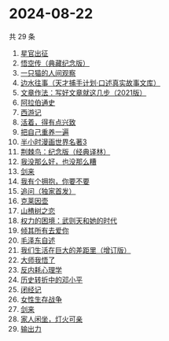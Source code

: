 # 2024-08-22

共 29 条

<!-- BEGIN WEREAD -->
<!-- 最后更新时间 2024-08-22 14:01:20 +0800 -->
1. [星官出征](https://weread.qq.com/web/bookDetail/93332730813ab8696g012956)
1. [悟空传（典藏纪念版）](https://weread.qq.com/web/bookDetail/e4d322205d19e7e4d8b740c)
1. [一只猫的人间观察](https://weread.qq.com/web/bookDetail/22e32e90813ab8eacg012920)
1. [边水往事（天才捕手计划·口述真实故事文库）](https://weread.qq.com/web/bookDetail/064326a0813ab779ag018bda)
1. [文章作法：写好文章就这几步（2021版）](https://weread.qq.com/web/bookDetail/b9a324007289260ab9ad7cb)
1. [阿拉伯通史](https://weread.qq.com/web/bookDetail/4ee32960813ab8ee8g012dec)
1. [西游记](https://weread.qq.com/web/bookDetail/64032210721070a5640294f)
1. [活着，得有点兴致](https://weread.qq.com/web/bookDetail/00932d207249dd110095168)
1. [把自己重养一遍](https://weread.qq.com/web/bookDetail/c7132470813ab91ebg013e73)
1. [半小时漫画世界名著3](https://weread.qq.com/web/bookDetail/d4a32840813ab777dg011f08)
1. [荆棘鸟：纪念版（经典译林）](https://weread.qq.com/web/bookDetail/be2323405e4805be27f7a7e)
1. [我没那么好，也没那么糟](https://weread.qq.com/web/bookDetail/1f632a80813ab8ed7g017040)
1. [剑来](https://weread.qq.com/web/bookDetail/8e5326b07153adcf8e53d42)
1. [我有个拥抱，你要不要](https://weread.qq.com/web/bookDetail/f4532c70813ab8df3g0130ad)
1. [追问（独家首发）](https://weread.qq.com/web/bookDetail/e7b322705d0e04e7b85e068)
1. [克莱因壶](https://weread.qq.com/web/bookDetail/31e32cc071cad2bd31e0252)
1. [山楂树之恋](https://weread.qq.com/web/bookDetail/069321805b41ec06960d430)
1. [权力的困境：武则天和她的时代](https://weread.qq.com/web/bookDetail/9a3324a0813ab8c43g011886)
1. [倾其所有去爱你](https://weread.qq.com/web/bookDetail/581328c0813ab91b0g012b29)
1. [毛泽东自述](https://weread.qq.com/web/bookDetail/4de325a0813ab7379g0121da)
1. [我们生活在巨大的差距里（增订版）](https://weread.qq.com/web/bookDetail/39d32150813ab920eg0190dd)
1. [大师我悟了](https://weread.qq.com/web/bookDetail/7f832cb0813ab9135g019304)
1. [反内耗心理学](https://weread.qq.com/web/bookDetail/ced32730813ab8b3cg017549)
1. [历史转折中的邓小平](https://weread.qq.com/web/bookDetail/34c32ff0813ab91cdg019b06)
1. [闭经记](https://weread.qq.com/web/bookDetail/35332510813ab84b3g0188bd)
1. [女性生存战争](https://weread.qq.com/web/bookDetail/a0e32830813ab7f57g017a41)
1. [剑来](https://weread.qq.com/web/bookDetail/dee32e1071db086fdeef491)
1. [家人闲坐，灯火可亲](https://weread.qq.com/web/bookDetail/10c320a071db56db10cbf8c)
1. [输出力](https://weread.qq.com/web/bookDetail/0aa32050813ab91e5g0118a5)
<!-- END WEREAD -->